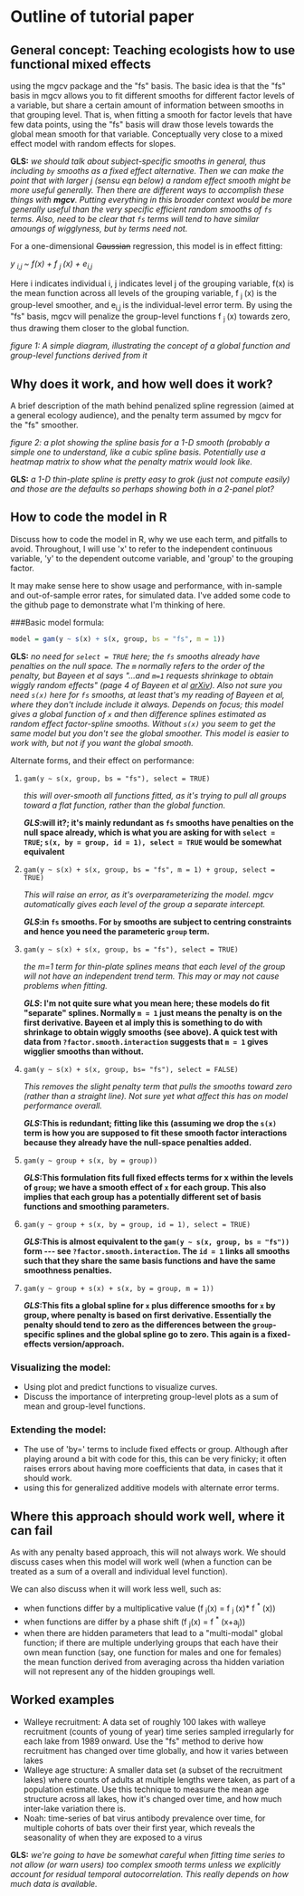 # Outline of tutorial paper

## General concept: Teaching ecologists how to use functional mixed effects
using the mgcv package and the "fs" basis. The basic idea is that the "fs"
basis in mgcv allows you to fit different smooths for different factor levels of
a variable, but share a certain amount of information between smooths in that
grouping level. That is, when fitting a smooth for factor levels that have few
data points, using the "fs" basis will draw those levels towards the global mean
smooth for that variable. Conceptually very close to a mixed effect model with
random effects for slopes.

**GLS:** _we should talk about subject-specific smooths in general, thus including `by` smooths as a fixed effect alternative. Then we can make the point that with larger *j* (sensu eqn below) a random effect smooth might be more useful generally. Then there are different ways to accomplish these things with **mgcv**. Putting everything in this broader context would be more generally useful than the very specific efficient random smooths of `fs` terms. Also, need to be clear that `fs` terms will tend to have similar amoungs of wigglyness, but `by` terms need not._

For a one-dimensional ~~Gaussian~~ regression, this model is in effect fitting: 

*y <sub>i,j </sub> ~ f(x) + f <sub>j </sub>(x) + e<sub>i,j </sub>*

Here i indicates individual i, j indicates level j of the grouping variable, 
f(x) is the mean function across all levels of the grouping variable, f <sub>j </sub>(x) is the group-level smoother, and e<sub>i,j </sub> is the individual-level error term. By using the "fs" basis, mgcv will penalize the group-level functions f <sub>j </sub>(x) towards zero, thus drawing them closer to the global function.

*figure 1: A simple diagram, illustrating the concept of a global function and group-level functions derived from it*




## Why does it work, and how well does it work? 
A brief description of the math behind penalized spline regression (aimed at a 
general ecology audience), and the penalty term assumed by mgcv for the "fs" smoother. 

*figure 2: a plot showing the spline basis for a 1-D smooth (probably a simple 
one to understand, like a cubic spline basis. Potentially use a heatmap matrix
to show what the penalty matrix would look like.*

**GLS:** _a 1-D thin-plate spline is pretty easy to grok (just not compute easily) and those are the defaults so perhaps showing both in a 2-panel plot?_

## How to code the model in R
Discuss how to code the model in R, why we use each term, and pitfalls to avoid. Throughout, I will use 'x' to refer to the independent continuous variable, 'y' to the dependent outcome variable, and 'group' to the grouping factor. 

It may make sense here to show usage and performance, with in-sample and out-of-sample 
error rates, for simulated data. I've added some code to the github page to demonstrate what I'm thinking of here. 

###Basic model formula: 

```r
model = gam(y ~ s(x) + s(x, group, bs = "fs", m = 1))
```

**GLS:** _no need for `select = TRUE` here; the `fs` smooths already have penalties on the null space. The `m` normally refers to the order of the penalty, but Bayeen et al says "...and `m=1` requests shrinkage to obtain wiggly random effects" (page 4 of Bayeen et al [arXiv](http://arxiv.org/pdf/1601.02043v1.pdf)). Also not sure you need `s(x)` here for `fs` smooths, at least that's my reading of Bayeen et al, where they don't include include it always. Depends on focus; this model gives a global function of `x` and then difference splines estimated as random effect factor-spline smooths. Without `s(x)` you seem to get the same model but you don't see the global smoother. This model is easier to work with, but not if you want the global smooth._

Alternate forms, and their effect on performance: 

1. `gam(y ~ s(x, group, bs = "fs"), select = TRUE)`

    *this will over-smooth all functions fitted, as it's trying to pull all groups toward a flat function, rather than the global function.*

    **_GLS_:will it?; it's mainly redundant as `fs` smooths have penalties on the null space already, which is what you are asking for with `select = TRUE`; `s(x, by = group, id = 1), select = TRUE` would be somewhat equivalent** 

2. `gam(y ~ s(x) + s(x, group, bs = "fs", m = 1) + group, select = TRUE)`

    *This will raise an error, as it's overparameterizing the model. mgcv automatically gives each level of the group a separate intercept.*

     **_GLS_:in `fs` smooths. For `by` smooths are subject to centring constraints and hence you need the parameteric `group` term.**

3. `gam(y ~ s(x) + s(x, group, bs = "fs"), select = TRUE)`

    *the m=1 term for thin-plate splines means that each level of the group will not have an independent trend term.  This may or may not cause problems when fitting.*

    **_GLS_: I'm not quite sure what you mean here; these models do fit "separate" splines. Normally `m = 1` just means the penalty is on the first derivative. Bayeen et al imply this is something to do with shrinkage to obtain wiggly smooths (see above). A quick test with data from `?factor.smooth.interaction` suggests that `m = 1` gives wigglier smooths than without.**

4. `gam(y ~ s(x) + s(x, group, bs= "fs"), select = FALSE)`

    *This removes the slight penalty term that pulls the smooths toward zero (rather than a straight line). Not sure yet what affect this has on model performance overall.*

    **_GLS_:This is redundant; fitting like this (assuming we drop the `s(x)` term is how you are supposed to fit these smooth factor interactions because they already have the null-space penalties added.**

5. `gam(y ~ group + s(x, by = group))`

    **_GLS_:This formulation fits full fixed effects terms for x within the levels of `group`; we have a smooth effect of `x` for each group. This also implies that each group has a potentially different set of basis functions and smoothing parameters.**

6. `gam(y ~ group + s(x, by = group, id = 1), select = TRUE)`

    **_GLS_:This is almost equivalent to the `gam(y ~ s(x, group, bs = "fs"))` form --- see `?factor.smooth.interaction`. The `id = 1` links all smooths such that they share the same basis functions and have the same smoothness penalties.**

7. `gam(y ~ group + s(x) + s(x, by = group, m = 1))`

    **_GLS_:This fits a global spline for `x` plus difference smooths for `x` by group, where penalty is based on first derivative. Essentially the penalty should tend to zero as the differences between the `group`-specific splines and the global spline go to zero. This again is a fixed-effects version/approach.**

### Visualizing the model:

* Using plot and predict functions to visualize curves. 
* Discuss the importance of interpreting group-level plots as a sum of mean and 
group-level functions. 

### Extending the model: 

* The use of 'by=' terms to include fixed effects or group. Although after playing around
a bit with code for this, this can be very finicky; it often raises errors about 
having more coefficients that data, in cases that it should work. 
* using this for generalized additive models with alternate error terms.

## Where this approach should work well, where it can fail

As with any penalty based approach, this will not always work. We should discuss cases 
when this model will work well (when a function can be treated as a sum of a overall and 
individual level function).

We can also discuss when it will work less well, such as: 
* when functions differ by a multiplicative value (f <sub>j</sub>(x) = f <sub>j </sub>(x)* f <sup>*</sup> (x))
* when functions are differ by a phase shift (f <sub>j</sub>(x) = f <sup>*</sup> (x+a<sub>j</sub>))
* when there are hidden parameters that lead to a "multi-modal" global function; if
there are multiple underlying groups that each have their own mean function (say, one function for males and one for females) the mean function derived from averaging across tha hidden variation will not represent any of the hidden groupings well. 

## Worked examples

* Walleye recruitment: A data set of roughly 100 lakes with walleye recruitment (counts of young of year)
time series sampled irregularly for each lake from 1989 onward. Use the "fs" method
to derive how recruitment has changed over time globally, and how it varies between lakes
* Walleye age structure: A smaller data set (a subset of the recruitment lakes) where counts of adults at multiple lengths were taken, as part of a population estimate. Use this technique to measure the mean age structure across all lakes, how it's changed over time, and how much inter-lake variation there is. 
* Noah: time-series of bat virus antibody prevalence over time, for multiple cohorts of bats over 
their first year, which reveals the seasonality of when they are exposed to a virus

**GLS:** _we're going to have be somewhat careful when fitting time series to not allow (or warn users) too complex smooth terms unless we explicitly account for residual temporal autocorrelation. This really depends on how much data is available._

